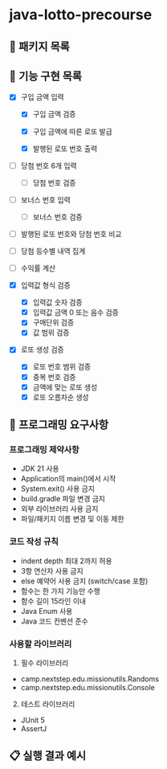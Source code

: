 # java-lotto-precourse

## 📁 패키지 목록

## 🚀 기능 구현 목록
- [x] 구입 금액 입력 
  - [x] 구입 금액 검증
  - [x] 구입 금액에 따른 로또 발급
  - [x] 발행된 로또 번호 출력


- [ ] 당첨 번호 6개 입력
  - [ ] 당첨 번호 검증
- [ ] 보너스 번호 입력
  - [ ] 보너스 번호 검증


- [ ] 발행된 로또 번호와 당첨 번호 비교
- [ ] 당첨 등수별 내역 집계
- [ ] 수익률 계산

- [x] 입력값 형식 검증
  - [x] 입력값 숫자 검증
  - [x] 입력값 금액 0 또는 음수 검증
  - [x] 구매단위 검증
  - [x] 값 범위 검증
- [x] 로또 생성 검증
  - [x] 로또 번호 범위 검증
  - [x] 중복 번호 검증
  - [x] 금액에 맞는 로또 생성
  - [x] 로또 오름차순 생성

## 🎯 프로그래밍 요구사항

### 프로그래밍 제약사항

- JDK 21 사용
- Application의 main()에서 시작
- System.exit() 사용 금지
- build.gradle 파일 변경 금지
- 외부 라이브러리 사용 금지
- 파일/패키지 이름 변경 및 이동 제한

### 코드 작성 규칙

- indent depth 최대 2까지 허용
- 3항 연산자 사용 금지
- else 예약어 사용 금지 (switch/case 포함)
- 함수는 한 가지 기능만 수행
- 함수 길이 15라인 이내
- Java Enum 사용
- Java 코드 컨벤션 준수

### 사용할 라이브러리

1. 필수 라이브러리

- camp.nextstep.edu.missionutils.Randoms
- camp.nextstep.edu.missionutils.Console


2. 테스트 라이브러리

- JUnit 5
- AssertJ

## 📋 실행 결과 예시